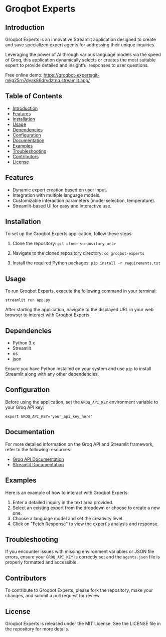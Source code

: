 # Groqbot Experts

## Introduction

Groqbot Experts is an innovative Streamlit application designed to create and save specialized expert agents for addressing their unique inquiries. 

Leveraging the power of AI through various language models via the speed of Groq, this application dynamically selects or creates the most suitable expert to provide detailed and insightful responses to user questions.

Free online demo:  https://groqbot-expertsgit-mkg25rn7dyak86drvdztnq.streamlit.app/  

## Table of Contents

- [Introduction](#introduction)
- [Features](#features)
- [Installation](#installation)
- [Usage](#usage)
- [Dependencies](#dependencies)
- [Configuration](#configuration)
- [Documentation](#documentation)
- [Examples](#examples)
- [Troubleshooting](#troubleshooting)
- [Contributors](#contributors)
- [License](#license)

## Features

- Dynamic expert creation based on user input.
- Integration with multiple language models.
- Customizable interaction parameters (model selection, temperature).
- Streamlit-based UI for easy and interactive use.

## Installation

To set up the Groqbot Experts application, follow these steps:

1. Clone the repository:
   ```git clone <repository-url>```

2. Navigate to the cloned repository directory:
```cd groqbot-experts```

3. Install the required Python packages:
```pip install -r requirements.txt```


## Usage

To run Groqbot Experts, execute the following command in your terminal:

```streamlit run app.py```


After starting the application, navigate to the displayed URL in your web browser to interact with Groqbot Experts.

## Dependencies

- Python 3.x
- Streamlit
- os
- json

Ensure you have Python installed on your system and use `pip` to install Streamlit along with any other dependencies.

## Configuration

Before using the application, set the `GROQ_API_KEY` environment variable to your Groq API key:

```export GROQ_API_KEY='your_api_key_here'```


## Documentation

For more detailed information on the Groq API and Streamlit framework, refer to the following resources:

- [Groq API Documentation](https://docs.groq.com/api)
- [Streamlit Documentation](https://docs.streamlit.io/)

## Examples

Here is an example of how to interact with Groqbot Experts:

1. Enter a detailed inquiry in the text area provided.
2. Select an existing expert from the dropdown or choose to create a new one.
3. Choose a language model and set the creativity level.
4. Click on "Fetch Response" to view the expert's analysis and response.

## Troubleshooting

If you encounter issues with missing environment variables or JSON file errors, ensure your `GROQ_API_KEY` is correctly set and the `agents.json` file is properly formatted and accessible.

## Contributors

To contribute to Groqbot Experts, please fork the repository, make your changes, and submit a pull request for review.

## License

Groqbot Experts is released under the MIT License. See the LICENSE file in the repository for more details.


